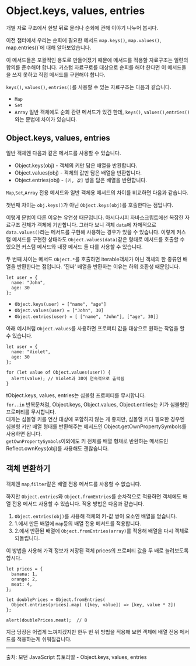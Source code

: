 # Object.keys, values, entries

개별 자료 구조에서 한발 뒤로 물러나 순회에 관해 이야기 나누어 봅시다.   
   
이전 챕터에서 우리는 순회에 필요한 메서드 `map.keys()`, `map.values()`, map.entries()`에 대해 알아보았습니다.   
   
이 메서드들은 포괄적인 용도로 만들어졌기 때문에 메서드를 적용할 자료구조는 일련의 합의를 준수해야 합니다. 커스텀 자료구로를 대상으로 순회를 해야 한다면 이 메서드들을 쓰지 못하고 직접 메서드를 구현해야 합니다.   
   
`keys()`, `values()`, `entries()`를 사용할 수 있는 자료구조는 다음과 같습니다.
- `Map`
- `Set`
- `Array`
일반 객체에도 순회 관련 메서드가 있긴 한데, `keys()`, `values()`,`entries()`와는 문법에 차이가 있습니다.


## Object.keys, values, entries

일반 객체엔 다음과 같은 메서드를 사용할 수 있습니다.
- Object.keys(obj) - 객체의 키만 담은 배열을 반환합니다.
- Object.values(obj) - 객체의 값만 담은 배열을 반환합니다.
- Object.entries(obj) - `[키, 값]` 쌍을 담은 배열을 반환합니다.

`Map`,`Set`,`Array` 전용 메서드와 일반 객체용 메서드의 차이를 비교하면 다음과 같습니다.   
   
첫번째 차이는 `obj.keys()`가 아닌 `Object.keys(obj)`를 호출한다는 점입니다.   
   
이렇게 문법이 다른 이유는 유연성 때문입니다. 아시다시피 자바스크립트에선 복잡한 자료구조 전체가 객체에 기반합니다. 그러다 보니 객체 `data`에 자체적으로 `data.values()`라는 메서드를 구현해 사용하는 경우가 있을 수 있습니다. 이렇게 커스텀 메서드를 구현한 상태라도 `Object.values(data)`같은 형태로 메서드를 호출할 수 있으면 커스텀 메서드와 내장 메서드 둘 다를 사용할 수 있습니다.   
   
두 번째 차이는 메서드 `Object.*`를 호출하면 iterable객체가 아닌 객체의 한 종류인 배열을 반환한다는 점입니다. '진짜' 배열을 반환하는 이유는 하위 호환성 때문입니다.
```
let user = {
  name: "John",
  age: 30
};
```
- `Object.keys(user) = ["name", "age"]`
- `Object.values(user) = ["John", 30]`
- `Object.entries(user) = [ ["name", "John"], ["age", 30]]`

아래 예시처럼 `Object.values`를 사용하면 프로퍼티 값을 대상으로 원하는 작업을 할 수 있습니다.
```
let user = {
  name: "Violet",
  age: 30
};

for (let value of Object.values(user)) {
  alert(value); // Violet과 30이 연속적으로 출력됨
}
```
   
❗Object.keys, values, entries는 심볼형 프로퍼티를 무시합니다.   
`for..in` 반복문처럼, Object.keys, Object.values, Object.entries는 키가 심볼형인 프로퍼티를 무시합니다.   
대개는 심볼형 키를 연산 대상에 포함하지 않는 게 좋지만, 심볼형 키다 필요한 경우엔 심볼형 키만 배열 형태롤 반환해주는 메서드인 Object.getOwnPropertySymbols를 사용하면 됩니다.   
`getOwnPropertySymbols`이외에도 키 전체를 배열 형채로 반환하는 메서드인 Reflect.ownKeys(obj)를 사용해도 괜찮습니다.


## 객체 변환하기

객체엔 `map`,`filter`같은 배열 전용 메서드를 사용할 수 없습니다.   
   
하지만 `Object.entries`와 `Object.fromEntries`를 순차적으로 적용하면 객체에도 배열 전용 메서드 사용할 수 있습니다. 적용 방법은 다음과 같습니다.   
1. `Object.entries(obj)`를 사용해 객체의 키-값 쌍이 요소인 배열을 얻습니다.
2. 1.에서 만든 배열에 `map`등의 배열 전용 메서드를 적용합니다.
3. 2.에서 반환된 배열에 `Object.fromEntries(array)`를 적용해 배열을 다시 객체로 되돌립니다.
   
이 방법을 사용해 가격 정보가 저장된 객체 prices의 프로퍼티 값을 두 배로 늘려보도록 합시다.
```
let prices = {
  banana: 1, 
  orange: 2,
  meat: 4,
};

let doublePrices = Object.fromEntries(
  Object.entries(prices).map( ([key, value]) => [key, value * 2])
};

alert(doublePrices.meat);  // 8
```
지금 당장은 어렵게 느껴지겠지만 한두 번 위 방법을 적용해 보면 객체에 배열 전용 메서드를 적용하는게 쉬워질겁니다.



---
출처: 모던 JavaScript 튜토리얼 - Object.keys, values, entries

